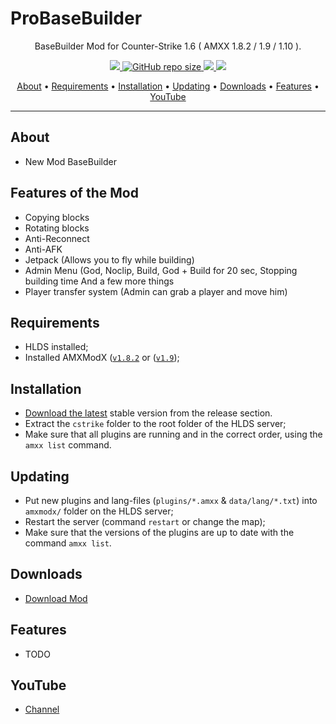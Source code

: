 # ProBaseBuilder

<p align="center">BaseBuilder Mod for Counter-Strike 1.6 ( AMXX 1.8.2 / 1.9 / 1.10 ).</p>

<p align="center">
    <a href="https://github.com/amirwolf5122/ProBaseBuilder/archive/refs/heads/master.zip">
    <img src="https://img.shields.io/badge/ProBaseBuilder-v1.5-blue">
    <img alt="GitHub repo size" src="https://img.shields.io/github/repo-size/amirwolf5122/ProBaseBuilder">
    <a href="https://www.amxmodx.org/downloads-new.php">
    <img src="https://img.shields.io/badge/AmxModX-%3E%201.8.2-blue">
    <img src="https://hits.seeyoufarm.com/api/count/incr/badge.svg?url=https%3A%2F%2Fgithub.com%2Famirwolf5122%2FProBaseBuilder&count_bg=%2379C83D&title_bg=%23555555&icon=&icon_color=%23E7E7E7&title=Views&edge_flat=false"/>

</p>
      
<p align="center">
  <a href="#about">About</a> •
  <a href="#requirements">Requirements</a> •
  <a href="#installation">Installation</a> •
  <a href="#updating">Updating</a> •
  <a href="#downloads">Downloads</a> •
  <a href="#features">Features</a> •
  <a href="#youtube">YouTube</a>
</p>

---

## About
- New Mod BaseBuilder

## Features of the Mod
- Copying blocks
- Rotating blocks
- Anti-Reconnect
- Anti-AFK
- Jetpack (Allows you to fly while building)
- Admin Menu (God, Noclip, Build, God + Build for 20 sec, Stopping building time And a few more things
- Player transfer system (Admin can grab a player and move him)
  
## Requirements
- HLDS installed;
- Installed AMXModX ([`v1.8.2`](https://www.amxmodx.org/downloads.php) or ([`v1.9`](https://www.amxmodx.org/downloads-new.php));
      
## Installation
- [Download the latest](https://github.com/amirwolf5122/ProBaseBuilder/releases/latest) stable version from the release section.
- Extract the `cstrike` folder to the root folder of the HLDS server;
- Make sure that all plugins are running and in the correct order, using the `amxx list` command.

## Updating
- Put new plugins and lang-files (`plugins/*.amxx` & `data/lang/*.txt`) into `amxmodx/` folder on the HLDS server;
- Restart the server (command `restart` or change the map);
- Make sure that the versions of the plugins are up to date with the command `amxx list`.

## Downloads
- [Download Mod](https://github.com/amirwolf5122/ProBaseBuilder/archive/refs/heads/master.zip)
      
## Features
- TODO

## YouTube
- [Channel](https://www.youtube.com/@ProBaseBuilder)
